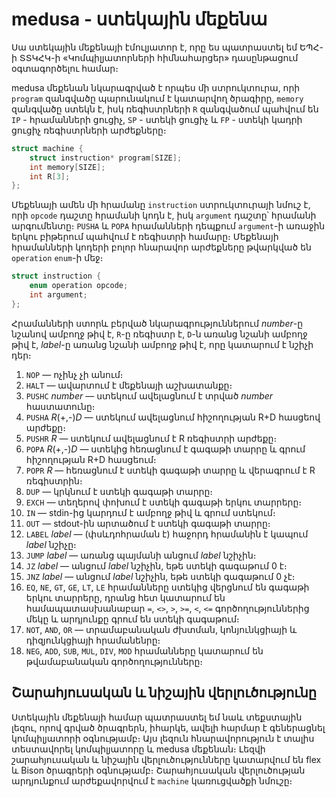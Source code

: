 medusa - ստեկային մեքենա
========================

Սա ստեկային մեքենայի էմուլյատոր է, որը ես պատրաստել եմ ԵՊՀ-ի ՏՏԿՀԿ-ի «Կոմպիլյատորների հիմնահարցեր» դասընթացում օգտագործելու համար։

medusa մեքենան նկարագրված է որպես մի ստրուկտուրա, որի `program` զանգվածը պարունակում է կատարվող ծրագիրը, `memory` զանգվածը ստեկն է, իսկ ռեգիստրների `R` զանգվածում պահվում են `IP` - հրամանների ցուցիչ, `SP` - ստեկի ցուցիչ և `FP` - ստեկի կադրի ցուցիչ ռեգիստրների արժեքները։

````c
struct machine {
	struct instruction* program[SIZE];
	int memory[SIZE];
	int R[3];
};
````

Մեքենայի ամեն մի հրամանը `instruction` ստրուկտուրայի նմուշ է, որի `opcode` դաշտը հրամանի կոդն է, իսկ `argument` դաշտը՝ հրամանի արգումենտը։ `PUSHA` և `POPA` հրամանների դեպքում `argument`-ի առաջին երկու բիթերում պահվում է ռեգիստրի համարը։ Մեքենայի հրամանների կոդերի բոլոր հնարավոր արժեքները թվարկված են `operation` `enum`-ի մեջ։

````c
struct instruction {
	enum operation opcode;
	int argument;
};
````

Հրամանների ստորև բերված նկարագրություններում _number_-ը նշանով ամբողջ թիվ է, `R`-ը ռեգիստր է, `D`-ն առանց նշանի ամբողջ թիվ է, _label_-ը առանց նշանի ամբողջ թիվ է, որը կատարում է նշիչի դեր։

1. `NOP` ― ոչինչ չի անում։
2. `HALT` ― ավարտում է մեքենայի աշխատանքը։
3. `PUSHC` _number_ ― ստեկում ավելացնում է տրված _number_ հաստատունը։
4. `PUSHA` _R_(+,-)_D_ ― ստեկում ավելացնում հիշողության R+D հասցեով արժեքը։
5. `PUSHR` _R_ ― ստեկում ավելացնում է R ռեգիստրի արժեքը։
6. `POPA` _R_(+,-)_D_ ― ստեկից հեռացնում է գագաթի տարրը և գրում հիշողության R+D հասցեում։
7. `POPR` _R_ ― հեռացնում է ստեկի գագաթի տարրը և վերագրում է R ռեգիստրին։
8. `DUP` ― կրկնում է ստեկի գագաթի տարրը։
9. `EXCH` ― տեղերով փոխում է ստեկի գագաթի երկու տարրերը։
10. `IN` ― stdin-ից կարդում է ամբողջ թիվ և գրում ստեկում։
11. `OUT` ― stdout-ին արտածում է ստեկի գագաթի տարրը։
12. `LABEL` _label_ ― (փսևդոհրաման է) հաջորդ հրամանին է կապում _label_ նշիչը։
13. `JUMP` _label_ ― առանց պայմանի անցում _label_ նշիչին։
14. `JZ` _label_ ― անցում _label_ նշիչին, եթե ստեկի գագաթում 0 է։
15. `JNZ` _label_ ― անցում _label_ նշիչին, եթե ստեկի գագաթում 0 չէ։
16. `EQ`, `NE`, `GT`, `GE`, `LT`, `LE` հրամանները ստեկից վերցնում են գագաթի երկու տարրերը, դրանց հետ կատարում են համապատասխանաբար `=`, `<>`, `>`, `>=`, `<`, `<=` գործողություններից մեկը և արդյունքը գրում են ստեկի գագաթում։
17. `NOT`, `AND`, `OR` ― տրամաբանական ժխտման, կոնյունկցիայի և դիզյունկցիայի հրամանենրը։
18. `NEG`, `ADD`, `SUB`, `MUL`, `DIV`, `MOD` հրամանները կատարում են թվամաբանական գործողությունները։


Շարահյուսական և նիշային վերլուծությունը
---------------------------------------

Ստեկային մեքենայի համար պատրաստել եմ նաև տեքստային լեզու, որով գրված ծրագրերն, իհարկե, ավելի հարմար է գեներացնել կոմպիլյատորի օգնությամբ։ Այս լեզուն հնարավորություն է տալիս տեստավորել կոմպիլյատորը և medusa մեքենան։ Լեզվի շարահյուսական և նիշային վերլուծությունները կատարվում են flex և Bison ծրագրերի օգնությամբ։ Շարահյուսական վերլուծության արդյունքում արժեքավորվում է `machine` կառուցվածքի նմուշը։

